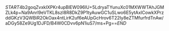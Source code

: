 $START$4b2goqZvxkIXPKr4upBlEW096lU+5LdryaTYunuXc01MXWWTAhJGMZLk4p+Na9Anrl9eVTKL8szI8R8DkZ9P1tyAuwGC1uSLwo6E5ytAxICowkXPrzddGKzV3QWBiR2OkOax4ntLirK2uf6eAUpGcHrov6T22Iy8eZTMfurfrdTnAw/aDGy58Ze9Ug1DJFD/B4W0CDvv6pN1iuS7/ms+Pg==$END$